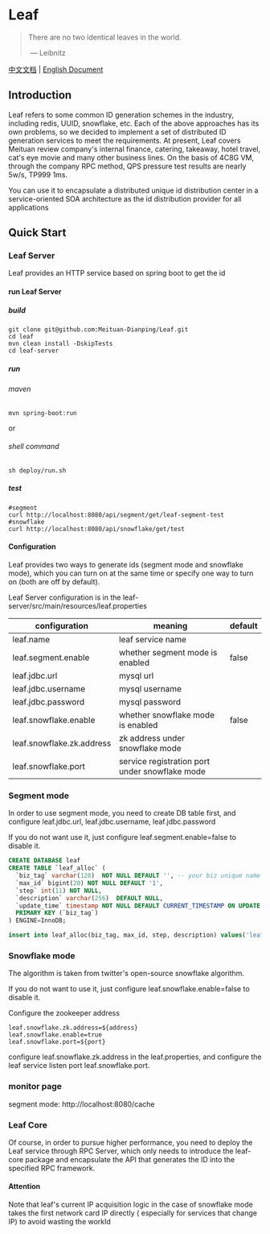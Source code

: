 # Leaf

> There are no two identical leaves in the world.
>
> ​ — Leibnitz

[中文文档](./README.zh-CN.md) | [English Document](./README.md)

## Introduction

Leaf refers to some common ID generation schemes in the industry, including redis, UUID, snowflake, etc. Each of the
above approaches has its own problems, so we decided to implement a set of distributed ID generation services to meet
the requirements. At present, Leaf covers Meituan review company's internal finance, catering, takeaway, hotel travel,
cat's eye movie and many other business lines. On the basis of 4C8G VM, through the company RPC method, QPS pressure
test results are nearly 5w/s, TP999 1ms.

You can use it to encapsulate a distributed unique id distribution center in a service-oriented SOA architecture as the
id distribution provider for all applications

## Quick Start

### Leaf Server

Leaf provides an HTTP service based on spring boot to get the id

#### run Leaf Server

##### build

```shell
git clone git@github.com:Meituan-Dianping/Leaf.git
cd leaf
mvn clean install -DskipTests
cd leaf-server
```

##### run

###### maven

```shell
mvn spring-boot:run
```

or

###### shell command

```shell
sh deploy/run.sh
```

##### test

```shell
#segment
curl http://localhost:8080/api/segment/get/leaf-segment-test
#snowflake
curl http://localhost:8080/api/snowflake/get/test
```

#### Configuration

Leaf provides two ways to generate ids (segment mode and snowflake mode), which you can turn on at the same time or
specify one way to turn on (both are off by default).

Leaf Server configuration is in the leaf-server/src/main/resources/leaf.properties

| configuration             | meaning                          | default |
| ------------------------- | ----------------------------- | ------ |
| leaf.name                 | leaf service name                  |        |
| leaf.segment.enable       | whether segment mode is enabled             | false  |
| leaf.jdbc.url             | mysql url                 |        |
| leaf.jdbc.username        | mysql username                 |        |
| leaf.jdbc.password        | mysql password                   |        |
| leaf.snowflake.enable     | whether snowflake mode is enabled         | false  |
| leaf.snowflake.zk.address | zk address under snowflake mode      |        |
| leaf.snowflake.port       | service registration port under snowflake mode |        |

### Segment mode

In order to use segment mode, you need to create DB table first, and configure leaf.jdbc.url, leaf.jdbc.username,
leaf.jdbc.password

If you do not want use it, just configure leaf.segment.enable=false to disable it.

```sql
CREATE DATABASE leaf
CREATE TABLE `leaf_alloc` (
  `biz_tag` varchar(128)  NOT NULL DEFAULT '', -- your biz unique name
  `max_id` bigint(20) NOT NULL DEFAULT '1',
  `step` int(11) NOT NULL,
  `description` varchar(256)  DEFAULT NULL,
  `update_time` timestamp NOT NULL DEFAULT CURRENT_TIMESTAMP ON UPDATE CURRENT_TIMESTAMP,
  PRIMARY KEY (`biz_tag`)
) ENGINE=InnoDB;

insert into leaf_alloc(biz_tag, max_id, step, description) values('leaf-segment-test', 1, 2000, 'Test leaf Segment Mode Get Id')
```

### Snowflake mode

The algorithm is taken from twitter's open-source snowflake algorithm.

If you do not want to use it, just configure leaf.snowflake.enable=false to disable it.

Configure the zookeeper address

```
leaf.snowflake.zk.address=${address}
leaf.snowflake.enable=true
leaf.snowflake.port=${port}
```

configure leaf.snowflake.zk.address in the leaf.properties, and configure the leaf service listen port
leaf.snowflake.port.

### monitor page

segment mode: http://localhost:8080/cache

### Leaf Core

Of course, in order to pursue higher performance, you need to deploy the Leaf service through RPC Server, which only
needs to introduce the leaf-core package and encapsulate the API that generates the ID into the specified RPC framework.

#### Attention

Note that leaf's current IP acquisition logic in the case of snowflake mode takes the first network card IP directly (
especially for services that change IP) to avoid wasting the workId
